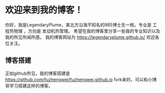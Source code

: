# 欢迎来到我的博客！

你好，我是LegendaryPlume，某北方沿海不知名的985博士生一枚。专业是 工程热物理 ，方向是 发动机热管理。
希望在我的博客里分享一些我的专业知识以及我的所见所闻所感。
我的博客网站为 https://legendaryplume.github.io/ 欢迎各位关注。






## 博客搭建
正如github所见，我的博客搭建是 https://github.com/fuzhengwei/fuzhengwei.github.io fork来的，可以和小博哥学习搭建这样的博客。


